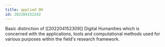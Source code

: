```yaml
---
title: applied DH
id: 202204152242
---
```


Basic distinction of [[202204152309]] Digital Humanities which is concerned with the applications, tools and computational methods used for various purposes within the field's research framework.
